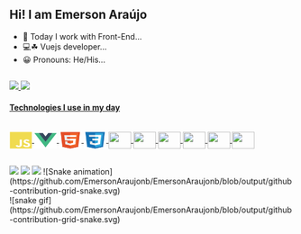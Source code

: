 ## Hi! I am Emerson Araújo

- 👨 Today I work with Front-End...
- 💻☘ Vuejs developer...
- 😀 Pronouns: He/His...
##


<div>
<a href="https://github.com/seu-usuário-aqui">
<img height="180em" src="https://github-readme-stats.vercel.app/api/top-langs/?username=EmersonAraujonb&layout=compact&langs_count=7&theme=dracula"/>
<img height="180em" src="https://github-readme-stats.vercel.app/api?username=EmersonAraujonb&show_icons=true&theme=dracula&include_all_commits=true&count_private=true"/>
</div>
  
   #### Technologies I use in my day 
  
  <div style="display: inline_block"><br>
    <img align="center" height="30" width="40" src="https://raw.githubusercontent.com/devicons/devicon/master/icons/javascript/javascript-plain.svg">
    <img align="center" height="30" width="40" src="https://raw.githubusercontent.com/devicons/devicon/master/icons/vuejs/vuejs-original.svg">
    <img align="center"  height="30" width="40" src="https://raw.githubusercontent.com/devicons/devicon/master/icons/html5/html5-original.svg">
    <img align="center"  height="30" width="40" src="https://raw.githubusercontent.com/devicons/devicon/master/icons/css3/css3-original.svg">
  <img align="center"  height="30" width="40" src="https://cdn.jsdelivr.net/gh/devicons/devicon/icons/tailwindcss/tailwindcss-plain.svg">
    <img align="center"  height="30" width="40" src="https://cdn.jsdelivr.net/gh/devicons/devicon/icons/bootstrap/bootstrap-original-wordmark.svg">
     <img align="center"  height="30" width="40" src="https://cdn.jsdelivr.net/gh/devicons/devicon/icons/firebase/firebase-plain-wordmark.svg">
    <img  align="center"  height="30" width="40" src="https://cdn.jsdelivr.net/gh/devicons/devicon/icons/git/git-plain-wordmark.svg" />
    <img  align="center"  height="30" width="40" src="https://cdn.jsdelivr.net/gh/devicons/devicon/icons/github/github-original-wordmark.svg" />
    <img  align="center"  height="30" width="40" src="https://cdn.jsdelivr.net/gh/devicons/devicon/icons/vuetify/vuetify-original.svg" />
</div>
  
##
  <div>
    <a href = "mailto:emersonsantos0302@gmail.com"><img src="https://img.shields.io/badge/-Gmail-%23333?style=for-the-badge&logo=gmail&logoColor=red" target="_blank"></a>
    <a href="https://www.linkedin.com/in/emerson-araújo-584b6a227/" target="_blank"><img src="https://img.shields.io/badge/-LinkedIn-%230077B5?style=for-the-badge&logo=linkedin&logoColor=white" target="_blank"></a> 
     <a href="https://twitter.com/NIKEBOYJS"><img src="https://img.shields.io/badge/Twitter-1DA1F2?style=for-the-badge&logo=twitter&logoColor=white" target="_blank"></a>
    ![Snake animation](https://github.com/EmersonAraujonb/EmersonAraujonb/blob/output/github-contribution-grid-snake.svg)
  </div>
  ![snake gif](https://github.com/EmersonAraujonb/EmersonAraujonb/blob/output/github-contribution-grid-snake.svg)

